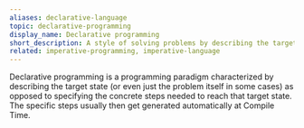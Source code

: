 ```yaml
---
aliases: declarative-language
topic: declarative-programming
display_name: Declarative programming
short_description: A style of solving problems by describing the target state instead of specifying the concrete steps.
related: imperative-programming, imperative-language
---
```

Declarative programming is a programming paradigm characterized by describing the target state (or even just the problem itself in some cases) as opposed to specifying the concrete steps needed to reach that target state. The specific steps usually then get generated automatically at Compile Time.
